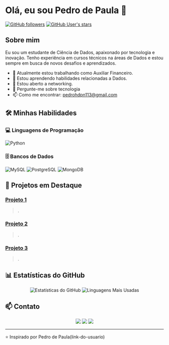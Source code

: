 # Olá, eu sou Pedro de Paula 👋

[![GitHub followers](https://img.shields.io/github/followers/seu-usuario?style=social)](https://github.com/seu-usuario?tab=followers)
[![GitHub User's stars](https://img.shields.io/github/stars/seu-usuario?style=social)](https://github.com/seu-usuario?tab=repositories)


## Sobre mim
Eu sou um estudante de Ciência de Dados, apaixonado por tecnologia e inovação. Tenho experiência em cursos técnicos na áreas de Dados e estou sempre em busca de novos desafios e aprendizados.

- 🔭 Atualmente estou trabalhando como Auxiliar Financeiro.
- 🌱 Estou aprendendo habilidades relacionadas a Dados.
- 👯 Estou aberto a networking.
- 💬 Pergunte-me sobre tecnologia
- 📫 Como me encontrar: pedrohdpn113@gmail.com

## 🛠️ Minhas Habilidades

### 💻 Linguagens de Programação
![Python](https://img.shields.io/badge/-Python-3776AB?style=flat&logo=python&logoColor=white)

### 🗄️ Bancos de Dados
![MySQL](https://img.shields.io/badge/-MySQL-4479A1?style=flat&logo=mysql&logoColor=white)
![PostgreSQL](https://img.shields.io/badge/-PostgreSQL-336791?style=flat&logo=postgresql&logoColor=white)
![MongoDB](https://img.shields.io/badge/-MongoDB-47A248?style=flat&logo=mongodb&logoColor=white)

## 🚀 Projetos em Destaque
### [Projeto 1](link-para-o-projeto)
> .

### [Projeto 2](link-para-o-projeto)
> .

### [Projeto 3](link-para-o-projeto)
> .

## 📊 Estatísticas do GitHub
<p align="center">
  <img src="https://github-readme-stats.vercel.app/api?username=seu-usuario&show_icons=true&theme=radical" alt="Estatísticas do GitHub" />
  <img src="https://github-readme-stats.vercel.app/api/top-langs/?username=seu-usuario&layout=compact&theme=radical" alt="Linguagens Mais Usadas" />
</p>

## 📫 Contato
<p align="center">
  <a href="https://www.linkedin.com/in/seu-linkedin"><img src="https://img.shields.io/badge/-LinkedIn-0077B5?style=flat&logo=linkedin&logoColor=white"/></a>
  <a href="https://twitter.com/seu-twitter"><img src="https://img.shields.io/badge/-Twitter-1DA1F2?style=flat&logo=twitter&logoColor=white"/></a>
  <a href="mailto:seu-email"><img src="https://img.shields.io/badge/-Email-D14836?style=flat&logo=gmail&logoColor=white"/></a>
</p>

---

⭐️ Inspirado por Pedro de Paula(link-do-usuario)
